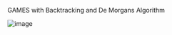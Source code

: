 GAMES with Backtracking and De Morgans Algorithm

![image](https://github.com/greyCat07/blastfieldgame/assets/72859741/1490b148-4880-430a-92e2-71fe518ee9c6)
